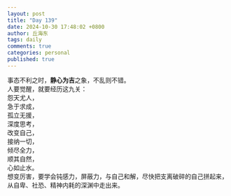 ```yaml
---
layout: post
title: "Day 139"
date: 2024-10-30 17:48:02 +0800
author: 丘海东 
tags: daily
comments: true
categories: personal
published: true
---
```

事态不利之时，**静心为吉**之象，不乱则不错。  
人要觉醒，就要经历这九关：  
怨天尤人，  
急于求成，  
孤立无援，  
深度思考，  
改变自己，  
接纳一切，  
倾尽全力，  
顺其自然，  
心如止水。  
想变厉害，要学会钝感力，屏蔽力，与自己和解，尽快把支离破碎的自己拼起来，从自卑、社恐、精神内耗的深渊中走出来。
